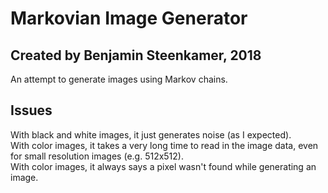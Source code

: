 # Markovian Image Generator
## Created by Benjamin Steenkamer, 2018
An attempt to generate images using Markov chains.  

## Issues
With black and white images, it just generates noise (as I expected).  
With color images, it takes a very long time to read in the image data, 
even for small resolution images (e.g. 512x512).  
With color images, it always says a pixel wasn't found while generating an image.  